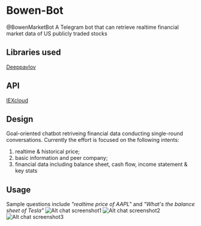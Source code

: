 # Bowen-Bot
@BowenMarketBot
A Telegram bot that can retrieve realtime financial market data of US publicly traded stocks

## Libraries used
[Deeppavlov](https://github.com/deepmipt/DeepPavlov)

## API
[IEXcloud](https://iexcloud.io/)

## Design
Goal-oriented chatbot retriveing financial data conducting single-round conversations.
Currently the effort is focused on the following intents:
1. realtime & historical price;
2. basic information and peer company;
3. financial data including balance sheet, cash flow, income statement & key stats

## Usage
Sample questions include *"realtime price of AAPL"* and *"What's the balance sheet of Tesla"*
![Alt chat screenshot1](Landing-Page-Animation/assets/sc1.jpg?raw=true )
![Alt chat screenshot2](Landing-Page-Animation/assets/sc2.jpg?raw=true )
![Alt chat screenshot3](Landing-Page-Animation/assets/sc3.jpg?raw=true)
